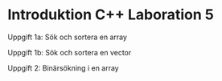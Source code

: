 Introduktion C++ Laboration 5
=============================

Uppgift 1a: Sök och sortera en array

Uppgift 1b: Sök och sortera en vector

Uppgift 2: Binärsökning i en array
